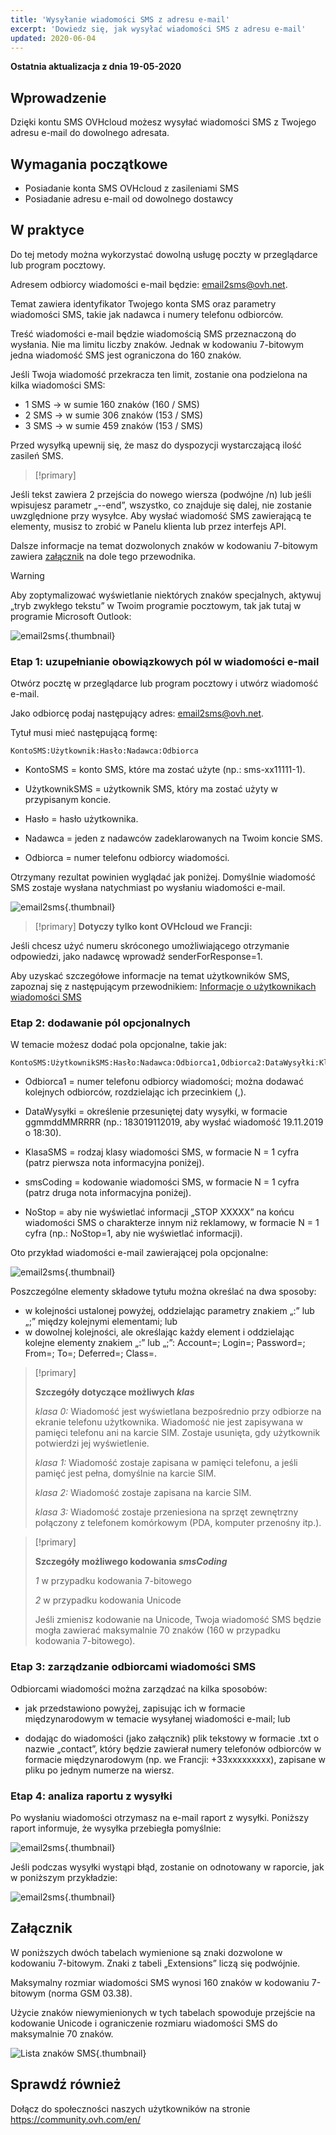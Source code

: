 ```yaml
---
title: 'Wysyłanie wiadomości SMS z adresu e-mail'
excerpt: 'Dowiedz się, jak wysyłać wiadomości SMS z adresu e-mail'
updated: 2020-06-04
---
```


**Ostatnia aktualizacja z dnia 19-05-2020**

## Wprowadzenie

Dzięki kontu SMS OVHcloud możesz wysyłać wiadomości SMS z Twojego adresu e-mail do dowolnego adresata.

## Wymagania początkowe

- Posiadanie konta SMS OVHcloud z zasileniami SMS
- Posiadanie adresu e-mail od dowolnego dostawcy


## W praktyce

Do tej metody można wykorzystać dowolną usługę poczty w przeglądarce lub program pocztowy.

Adresem odbiorcy wiadomości e-mail będzie: email2sms@ovh.net.

Temat zawiera identyfikator Twojego konta SMS oraz parametry wiadomości SMS, takie jak nadawca i numery telefonu odbiorców.

Treść wiadomości e-mail będzie wiadomością SMS przeznaczoną do wysłania. Nie ma limitu liczby znaków. Jednak w kodowaniu 7-bitowym jedna wiadomość SMS jest ograniczona do 160 znaków.

Jeśli Twoja wiadomość przekracza ten limit, zostanie ona podzielona na kilka wiadomości SMS:

- 1 SMS -> w sumie 160 znaków (160 / SMS)
- 2 SMS -> w sumie 306 znaków (153 / SMS)
- 3 SMS -> w sumie 459 znaków (153 / SMS)

Przed wysyłką upewnij się, że masz do dyspozycji wystarczającą ilość zasileń SMS.

> [!primary]
>
Jeśli tekst zawiera 2 przejścia do nowego wiersza (podwójne /n) lub jeśli wpisujesz parametr „--end”, wszystko, co znajduje się dalej, nie zostanie uwzględnione przy wysyłce.
Aby wysłać wiadomość SMS zawierającą te elementy, musisz to zrobić w Panelu klienta lub przez interfejs API.
>

Dalsze informacje na temat dozwolonych znaków w kodowaniu 7-bitowym zawiera [załącznik](./#zalacznik) na dole tego przewodnika.

> [!warning]
>
> Aby zoptymalizować wyświetlanie niektórych znaków specjalnych, aktywuj „tryb zwykłego tekstu” w Twoim programie pocztowym, tak jak tutaj w programie Microsoft Outlook:
> 
>  ![email2sms](images/plaintext01.png){.thumbnail}
>


### Etap 1: uzupełnianie obowiązkowych pól w wiadomości e-mail

Otwórz pocztę w przeglądarce lub program pocztowy i utwórz wiadomość e-mail. 

Jako odbiorcę podaj następujący adres: email2sms@ovh.net.

Tytuł musi mieć następującą formę: 


```
KontoSMS:Użytkownik:Hasło:Nadawca:Odbiorca
```



- KontoSMS = konto SMS, które ma zostać użyte (np.: sms-xx11111-1).

- UżytkownikSMS = użytkownik SMS, który ma zostać użyty w przypisanym koncie.

- Hasło = hasło użytkownika.

- Nadawca = jeden z nadawców zadeklarowanych na Twoim koncie SMS.

- Odbiorca = numer telefonu odbiorcy wiadomości.

Otrzymany rezultat powinien wyglądać jak poniżej. Domyślnie wiadomość SMS zostaje wysłana natychmiast po wysłaniu wiadomości e-mail.


![email2sms](images/send-sms-through-email1.png){.thumbnail}

> [!primary]
>**Dotyczy tylko kont OVHcloud we Francji:**
>
Jeśli chcesz użyć numeru skróconego umożliwiającego otrzymanie odpowiedzi, jako nadawcę wprowadź senderForResponse=1.
>

Aby uzyskać szczegółowe informacje na temat użytkowników SMS, zapoznaj się z następującym przewodnikiem: [Informacje o użytkownikach wiadomości SMS](/pages/telecom/sms/tout_savoir_sur_les_utilisateurs_sms)


### Etap 2: dodawanie pól opcjonalnych

W temacie możesz dodać pola opcjonalne, takie jak:


```
KontoSMS:UżytkownikSMS:Hasło:Nadawca:Odbiorca1,Odbiorca2:DataWysyłki:KlasaSMS:smsCoding:NoStop
```



- Odbiorca1 = numer telefonu odbiorcy wiadomości; można dodawać kolejnych odbiorców, rozdzielając ich przecinkiem (,).

- DataWysyłki = określenie przesuniętej daty wysyłki, w formacie ggmmddMMRRRR (np.: 183019112019, aby wysłać wiadomość 19.11.2019 o 18:30). 

- KlasaSMS = rodzaj klasy wiadomości SMS, w formacie N = 1 cyfra (patrz pierwsza nota informacyjna poniżej).

- smsCoding = kodowanie wiadomości SMS, w formacie N = 1 cyfra (patrz druga nota informacyjna poniżej).

- NoStop = aby nie wyświetlać informacji „STOP XXXXX” na końcu wiadomości SMS o charakterze innym niż reklamowy, w formacie N = 1 cyfra (np.: NoStop=1, aby nie wyświetlać informacji).

Oto przykład wiadomości e-mail zawierającej pola opcjonalne:

![email2sms](images/send-sms-through-email3.png){.thumbnail}

Poszczególne elementy składowe tytułu można określać na dwa sposoby:

- w kolejności ustalonej powyżej, oddzielając parametry znakiem „:” lub „;” między kolejnymi elementami; lub
- w dowolnej kolejności, ale określając każdy element i oddzielając kolejne elementy znakiem „:” lub „;”: Account=; Login=; Password=; From=; To=; Deferred=; Class=.

> [!primary]
>
> **Szczegóły dotyczące możliwych *klas***
> 
> *klasa 0:* Wiadomość jest wyświetlana bezpośrednio przy odbiorze na ekranie telefonu użytkownika. Wiadomość nie jest zapisywana w pamięci telefonu ani na karcie SIM. Zostaje usunięta, gdy użytkownik potwierdzi jej wyświetlenie.
> 
> *klasa 1:* Wiadomość zostaje zapisana w pamięci telefonu, a jeśli pamięć jest pełna, domyślnie na karcie SIM.
> 
> *klasa 2:* Wiadomość zostaje zapisana na karcie SIM.
> 
> *klasa 3:* Wiadomość zostaje przeniesiona na sprzęt zewnętrzny połączony z telefonem komórkowym (PDA, komputer przenośny itp.).
>

> [!primary]
>
> **Szczegóły możliwego kodowania *smsCoding***
> 
> *1* w przypadku kodowania 7-bitowego
> 
> *2* w przypadku kodowania Unicode
> 
>Jeśli zmienisz kodowanie na Unicode, Twoja wiadomość SMS będzie mogła zawierać maksymalnie 70 znaków (160 w przypadku kodowania 7-bitowego).
>

### Etap 3: zarządzanie odbiorcami wiadomości SMS

Odbiorcami wiadomości można zarządzać na kilka sposobów:


- jak przedstawiono powyżej, zapisując ich w formacie międzynarodowym w temacie wysyłanej wiadomości e-mail; lub

- dodając do wiadomości (jako załącznik) plik tekstowy w formacie .txt o nazwie „contact”, który będzie zawierał numery telefonów odbiorców w formacie międzynarodowym (np. we Francji: +33xxxxxxxxx), zapisane w pliku po jednym numerze na wiersz.



### Etap 4: analiza raportu z wysyłki

Po wysłaniu wiadomości otrzymasz na e-mail raport z wysyłki. Poniższy raport informuje, że wysyłka przebiegła pomyślnie:

![email2sms](images/send-sms-through-email4.png){.thumbnail}

Jeśli podczas wysyłki wystąpi błąd, zostanie on odnotowany w raporcie, jak w poniższym przykładzie:

![email2sms](images/send-sms-through-email5.png){.thumbnail}

## Załącznik

W poniższych dwóch tabelach wymienione są znaki dozwolone w kodowaniu 7-bitowym. Znaki z tabeli „Extensions” liczą się podwójnie. 

Maksymalny rozmiar wiadomości SMS wynosi 160 znaków w kodowaniu 7-bitowym (norma GSM 03.38).

Użycie znaków niewymienionych w tych tabelach spowoduje przejście na kodowanie Unicode i ograniczenie rozmiaru wiadomości SMS do maksymalnie 70 znaków.

![Lista znaków SMS](images/smsauthorizedcharacters.png){.thumbnail}

## Sprawdź również

Dołącz do społeczności naszych użytkowników na stronie <https://community.ovh.com/en/>
